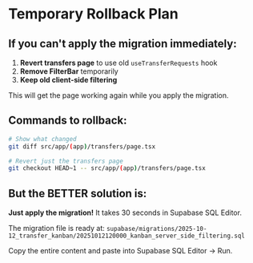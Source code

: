 # Temporary Rollback Plan

## If you can't apply the migration immediately:

1. **Revert transfers page** to use old `useTransferRequests` hook
2. **Remove FilterBar** temporarily
3. **Keep old client-side filtering**

This will get the page working again while you apply the migration.

## Commands to rollback:

```bash
# Show what changed
git diff src/app/(app)/transfers/page.tsx

# Revert just the transfers page
git checkout HEAD~1 -- src/app/(app)/transfers/page.tsx
```

## But the BETTER solution is:

**Just apply the migration!** It takes 30 seconds in Supabase SQL Editor.

The migration file is ready at:
`supabase/migrations/2025-10-12_transfer_kanban/20251012120000_kanban_server_side_filtering.sql`

Copy the entire content and paste into Supabase SQL Editor → Run.
